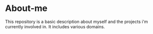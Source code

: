 # About-me
This repository is a basic description about myself and the projects i'm currently involved in.
It includes  various domains. 
